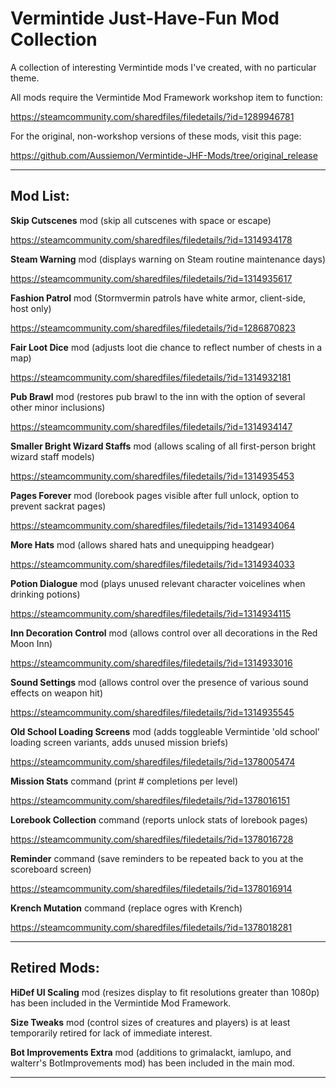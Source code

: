 # Vermintide Just-Have-Fun Mod Collection
A collection of interesting Vermintide mods I've created, with no particular theme. 

All mods require the Vermintide Mod Framework workshop item to function:

https://steamcommunity.com/sharedfiles/filedetails/?id=1289946781

For the original, non-workshop versions of these mods, visit this page:

https://github.com/Aussiemon/Vermintide-JHF-Mods/tree/original_release

----------------------------------------------------------------
Mod List:
----------------------------------------------------------------

**Skip Cutscenes** mod (skip all cutscenes with space or escape)

https://steamcommunity.com/sharedfiles/filedetails/?id=1314934178

**Steam Warning** mod (displays warning on Steam routine maintenance days)

https://steamcommunity.com/sharedfiles/filedetails/?id=1314935617

**Fashion Patrol** mod (Stormvermin patrols have white armor, client-side, host only)

https://steamcommunity.com/sharedfiles/filedetails/?id=1286870823

**Fair Loot Dice** mod (adjusts loot die chance to reflect number of chests in a map)

https://steamcommunity.com/sharedfiles/filedetails/?id=1314932181

**Pub Brawl** mod (restores pub brawl to the inn with the option of several other minor inclusions)

https://steamcommunity.com/sharedfiles/filedetails/?id=1314934147

**Smaller Bright Wizard Staffs** mod (allows scaling of all first-person bright wizard staff models)

https://steamcommunity.com/sharedfiles/filedetails/?id=1314935453

**Pages Forever** mod (lorebook pages visible after full unlock, option to prevent sackrat pages)

https://steamcommunity.com/sharedfiles/filedetails/?id=1314934064

**More Hats** mod (allows shared hats and unequipping headgear)

https://steamcommunity.com/sharedfiles/filedetails/?id=1314934033

**Potion Dialogue** mod (plays unused relevant character voicelines when drinking potions)

https://steamcommunity.com/sharedfiles/filedetails/?id=1314934115

**Inn Decoration Control** mod (allows control over all decorations in the Red Moon Inn)

https://steamcommunity.com/sharedfiles/filedetails/?id=1314933016

**Sound Settings** mod (allows control over the presence of various sound effects on weapon hit)

https://steamcommunity.com/sharedfiles/filedetails/?id=1314935545

**Old School Loading Screens** mod (adds toggleable Vermintide 'old school' loading screen variants, adds unused mission briefs)

https://steamcommunity.com/sharedfiles/filedetails/?id=1378005474

**Mission Stats** command (print # completions per level)

https://steamcommunity.com/sharedfiles/filedetails/?id=1378016151

**Lorebook Collection** command (reports unlock stats of lorebook pages)

https://steamcommunity.com/sharedfiles/filedetails/?id=1378016728

**Reminder** command (save reminders to be repeated back to you at the scoreboard screen)

https://steamcommunity.com/sharedfiles/filedetails/?id=1378016914

**Krench Mutation** command (replace ogres with Krench)

https://steamcommunity.com/sharedfiles/filedetails/?id=1378018281


----------------------------------------------------------------
Retired Mods:
----------------------------------------------------------------

**HiDef UI Scaling** mod (resizes display to fit resolutions greater than 1080p) has been included in the Vermintide Mod Framework.

**Size Tweaks** mod (control sizes of creatures and players)  is at least temporarily retired for lack of immediate interest.

**Bot Improvements Extra** mod (additions to grimalackt, iamlupo, and walterr's BotImprovements mod) has been included in the main mod.


----------------------------------------------------------------
